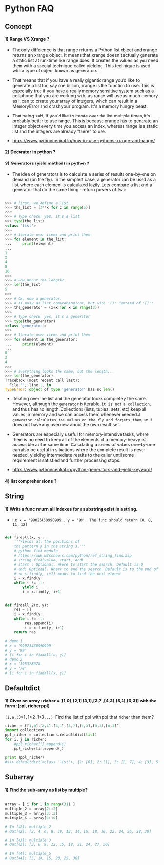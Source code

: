 # Python FAQ

## Concept 

#### 1) Range VS Xrange ?

- The only difference is that range returns a Python list object and xrange returns an xrange object. It means that xrange doesn't actually generate a static list at run-time like range does. It creates the values as you need them with a special technique called yielding. This technique is used with a type of object known as generators.  

- That means that if you have a really gigantic range you'd like to generate a list for, say one billion, xrange is the function to use. This is especially true if you have a really memory sensitive system such as a cell phone that you are working with, as range will use as much memory as it can to create your array of integers, which can result in a MemoryError and crash your program. It's a memory hungry beast.

- That being said, if you'd like to iterate over the list multiple times, it's probably better to use range. This is because xrange has to generate an integer object every time you access an index, whereas range is a static list and the integers are already "there" to use.

- https://www.pythoncentral.io/how-to-use-pythons-xrange-and-range/

#### 2) Decorator in python ?

#### 3) Generators (yield method) in python ?

- The idea of generators is to calculate a series of results one-by-one on demand (on the fly). In the simplest case, a generator can be used as a list, where each element is calculated lazily. Lets compare a list and a generator that do the same thing - return powers of two:

```python 

>>> # First, we define a list
>>> the_list = [2**x for x in range(5)]
>>>
>>> # Type check: yes, it's a list
>>> type(the_list)
<class 'list'>
>>>
>>> # Iterate over items and print them
>>> for element in the_list:
...     print(element)
...
1
2
4
8
16
>>>
>>> # How about the length?
>>> len(the_list)
5
>>>
>>> # Ok, now a generator.
>>> # As easy as list comprehensions, but with '()' instead of '[]':
>>> the_generator = (x+x for x in range(3))
>>>
>>> # Type check: yes, it's a generator
>>> type(the_generator)
<class 'generator'>
>>>
>>> # Iterate over items and print them
>>> for element in the_generator:
...     print(element)
...
0
2
4
>>>
>>> # Everything looks the same, but the length...
>>> len(the_generator)
Traceback (most recent call last):
  File "", line 1, in
TypeError: object of type 'generator' has no len()

```

- Iterating over the list and the generator looks completely the same. However, although the `generator` is iterable, `it is not a collection`, and thus has no length. Collections (lists, tuples, sets, etc) keep all values in memory and we can access them whenever needed.`A generator calculates the values on the fly and forgets them`, so it does not have any overview about the own result set.

- Generators are especially useful for memory-intensive tasks, where there is no need to keep all of the elements of a memory-heavy list accessible at the same time. Calculating a series of values one-by-one can also be useful in situations where the complete result is never needed, yielding intermediate results to the caller until some requirement is satisfied and further processing stops.

- https://www.pythoncentral.io/python-generators-and-yield-keyword/

#### 4) list comprehensions ?


## String 

#### 1) Write a func return all indexes for a substring exist in a string. 
- i.e. `x = '99023430990999', y = '99'. The func should return [0, 8, 11, 12]`

```python 

def findall(x, y):
    '''Yields all the positions of
    the pattern p in the string s.'''
    # python find module 
    # https://www.w3schools.com/python/ref_string_find.asp
    # string.find(value, start, end)
    # start : Optional. Where to start the search. Default is 0
    # end: Optional. Where to end the search. Default is to the end of the string
    # so s.find(p, i+1) means to find the next elment 
    i = x.find(y)
    while i != -1:
        yield i
        i = x.find(y, i+1)


def findall_2(x, y):
    res = []
    i = x.find(y)
    while i != -1:
         res.append(i)
         i = x.find(y, i+1)
    return res 

# demo 1 
# x = '99023430990999'
# y = '99'
# [i for i in findall(x, y)]
# demo 2 
# x = '195378678'
# y = '78'
# [i for i in findall(x, y)]

```
## Defaultdict 

#### 1) Given an array : richer = [[1,0],[2,1],[3,1],[3,7],[4,3],[5,3],[6,3]] with the form :[ppl, richer ppl]
`(i.e.:`0>1`,`1>2`,`1>3`...) `Find the list 
of ppl with ppl that richer than them?

```python 
richer = [[1,0],[2,1],[3,1],[3,7],[4,3],[5,3],[6,3]]
import collections 
ppl_richer = collections.defaultdict(list)
for i, j in richer:
    #ppl_richer[j].append(i)
    ppl_richer[i].append(j)

print (ppl_richer)
#>>> defaultdict(<class 'list'>, {1: [0], 2: [1], 3: [1, 7], 4: [3], 5: [3], 6: [3]})


```

## Subarray 
#### 1) Find the sub-array as list by multiple?

```python

array = [ i for i in range(31) ]
multiple_2 = array[2::2]
multiple_3 = array[3::3]
multiple_5 = array[5::5]

# In [42]: multiple_2
# Out[42]: [2, 4, 6, 8, 10, 12, 14, 16, 18, 20, 22, 24, 26, 28, 30]

# In [43]: multiple_3
# Out[43]: [3, 6, 9, 12, 15, 18, 21, 24, 27, 30]

# In [44]: multiple_5
# Out[44]: [5, 10, 15, 20, 25, 30]

```



